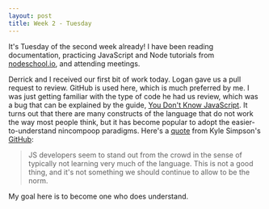 ```yaml
---
layout: post
title: Week 2 - Tuesday
---
```

It's Tuesday of the second week already! I have been reading documentation, practicing JavaScript and Node tutorials from [nodeschool.io](http://nodeschool.io/), and attending meetings.  

Derrick and I received our first bit of work today. Logan gave us a pull request to review. GitHub is used here, which is much preferred by me. I was just getting familiar with the type of code he had us review, which was a bug that can be explained by the guide, [You Don't Know JavaScript](https://github.com/getify/You-Dont-Know-JS/blob/master/up%20&%20going/ch2.md#truthy--falsy). It turns out that there are many constructs of the language that do not work the way most people think, but it has become popular to adopt the easier-to-understand nincompoop paradigms. Here's a [quote](https://github.com/getify/You-Dont-Know-JS/blob/master/up%20&%20going/ch3.md#chapter-3-into-ydkjs) from Kyle Simpson's [GitHub](https://github.com/getify):
>JS developers seem to stand out from the crowd in the sense of typically not learning very much of the language. This is not a good thing, and it's not something we should continue to allow to be the norm.

My goal here is to become one who does understand.
